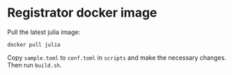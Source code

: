 # Registrator docker image

Pull the latest julia image:

```
docker pull julia
```

Copy `sample.toml` to `conf.toml` in `scripts` and make the necessary changes. Then run `build.sh`.
